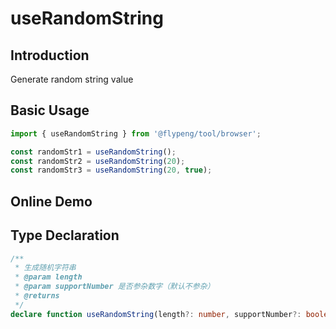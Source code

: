 # useRandomString

## Introduction

Generate random string value

## Basic Usage

```ts
import { useRandomString } from '@flypeng/tool/browser';

const randomStr1 = useRandomString();
const randomStr2 = useRandomString(20);
const randomStr3 = useRandomString(20, true);
```

## Online Demo

<preview path="./index.vue" title="useRandomString" description="生成指定长度的随机字符串 （默认长度 10）"></preview>

## Type Declaration

```ts
/**
 * 生成随机字符串
 * @param length
 * @param supportNumber 是否参杂数字（默认不参杂）
 * @returns
 */
declare function useRandomString(length?: number, supportNumber?: boolean): string;
```
